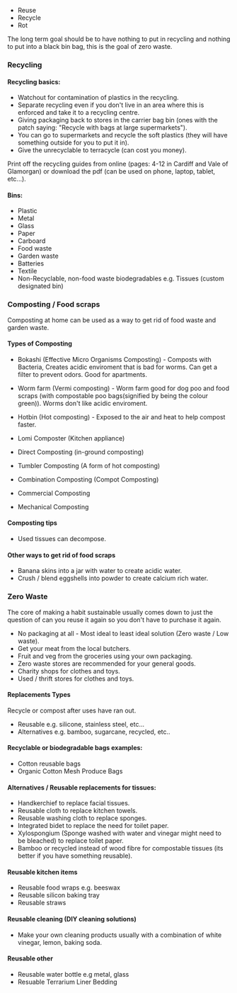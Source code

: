 - Reuse
- Recycle
- Rot

The long term goal should be to have nothing to put in recycling and nothing to put into a black bin bag, this is the goal of zero waste.

### Recycling
#### Recycling basics:
- Watchout for contamination of plastics in the recycling.
- Separate recycling even if you don't live in an area where this is enforced and take it to a recycling centre.
- Giving packaging back to stores in the carrier bag bin (ones with the patch saying: "Recycle with bags at large supermarkets").
- You can go to supermarkets and recycle the soft plastics (they will have something outside for you to put it in).
- Give the unrecyclable to terracycle (can cost you money).

Print off the recycling guides from online (pages: 4-12 in Cardiff and Vale of Glamorgan) or download the pdf (can be used on phone, laptop, tablet, etc...).

#### Bins:
- Plastic
- Metal
- Glass
- Paper
- Carboard
- Food waste
- Garden waste
- Batteries
- Textile
- Non-Recyclable, non-food waste biodegradables e.g. Tissues (custom designated bin)

### Composting / Food scraps
Composting at home can be used as a way to get rid of food waste and garden waste.

#### Types of Composting
- Bokashi (Effective Micro Organisms Composting) - Composts with Bacteria, Creates acidic enviroment that is bad for worms. Can get a filter to prevent odors. Good for apartments.
- Worm farm (Vermi composting) - Worm farm good for dog poo and food scraps (with compostable poo bags(signified by being the colour green)). Worms don't like acidic enviroment.
- Hotbin (Hot composting) - Exposed to the air and heat to help compost faster.
- Lomi Composter (Kitchen appliance)

- Direct Composting (in-ground composting)
- Tumbler Composting (A form of hot composting)
- Combination Composting (Compot Composting)
- Commercial Composting
- Mechanical Composting


#### Composting tips
- Used tissues can decompose.

#### Other ways to get rid of food scraps
- Banana skins into a jar with water to create acidic water.
- Crush / blend eggshells into powder to create calcium rich water.

### Zero Waste
The core of making a habit sustainable usually comes down to just the question of can you reuse it again so you don't have to purchase it again.

- No packaging at all - Most ideal to least ideal solution (Zero waste / Low waste).
- Get your meat from the local butchers.
- Fruit and veg from the groceries using your own packaging.
- Zero waste stores are recommended for your general goods.
- Charity shops for clothes and toys.
- Used / thrift stores for clothes and toys.

#### Replacements Types
Recycle or compost after uses have ran out.
- Reusable e.g. silicone, stainless steel, etc...
- Alternatives e.g. bamboo, sugarcane, recycled, etc..

#### Recyclable or biodegradable bags examples:
- Cotton reusable bags
- Organic Cotton Mesh Produce Bags

#### Alternatives / Reusable replacements for tissues:
- Handkerchief to replace facial tissues.
- Reusable cloth to replace kitchen towels.
- Reusable washing cloth to replace sponges.
- Integrated bidet to replace the need for toilet paper.
- Xylospongium (Sponge washed with water and vinegar might need to be bleached) to replace toilet paper.
- Bamboo or recycled instead of wood fibre for compostable tissues (its better if you have something reusable).

#### Reusable kitchen items
- Reusable food wraps e.g. beeswax
- Reusable silicon baking tray
- Reusable straws

#### Reusable cleaning (DIY cleaning solutions)
- Make your own cleaning products usually with a combination of white vinegar, lemon, baking soda.

#### Reusable other
- Reusable water bottle e.g metal, glass
- Resuable Terrarium Liner Bedding
